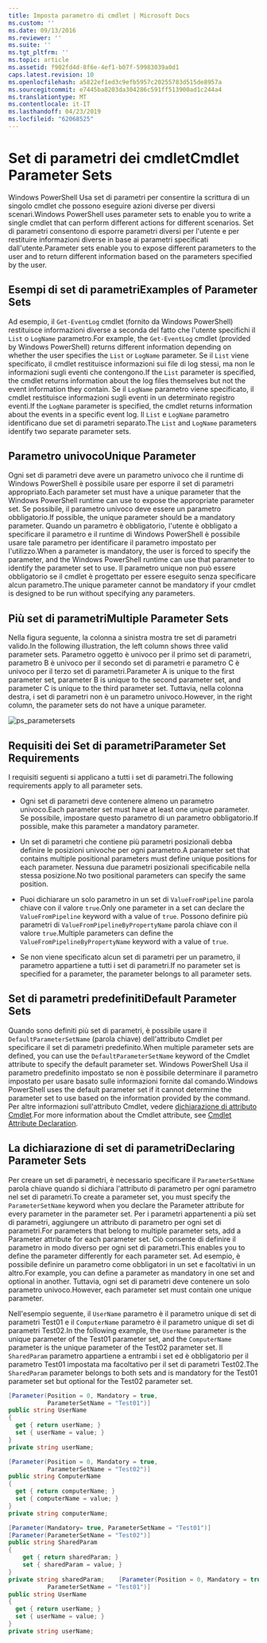 ```yaml
---
title: Imposta parametro di cmdlet | Microsoft Docs
ms.custom: ''
ms.date: 09/13/2016
ms.reviewer: ''
ms.suite: ''
ms.tgt_pltfrm: ''
ms.topic: article
ms.assetid: f902fd4d-8f6e-4ef1-b07f-59983039a0d1
caps.latest.revision: 10
ms.openlocfilehash: a5822ef1ed3c9efb5957c20255783d515de8957a
ms.sourcegitcommit: e7445ba8203da304286c591ff513900ad1c244a4
ms.translationtype: MT
ms.contentlocale: it-IT
ms.lasthandoff: 04/23/2019
ms.locfileid: "62068525"
---
```

# <a name="cmdlet-parameter-sets"></a><span data-ttu-id="85072-102">Set di parametri dei cmdlet</span><span class="sxs-lookup"><span data-stu-id="85072-102">Cmdlet Parameter Sets</span></span>

<span data-ttu-id="85072-103">Windows PowerShell Usa set di parametri per consentire la scrittura di un singolo cmdlet che possono eseguire azioni diverse per diversi scenari.</span><span class="sxs-lookup"><span data-stu-id="85072-103">Windows PowerShell uses parameter sets to enable you to write a single cmdlet that can perform different actions for different scenarios.</span></span> <span data-ttu-id="85072-104">Set di parametri consentono di esporre parametri diversi per l'utente e per restituire informazioni diverse in base ai parametri specificati dall'utente.</span><span class="sxs-lookup"><span data-stu-id="85072-104">Parameter sets enable you to expose different parameters to the user and to return different information based on the parameters specified by the user.</span></span>

## <a name="examples-of-parameter-sets"></a><span data-ttu-id="85072-105">Esempi di set di parametri</span><span class="sxs-lookup"><span data-stu-id="85072-105">Examples of Parameter Sets</span></span>

<span data-ttu-id="85072-106">Ad esempio, il `Get-EventLog` cmdlet (fornito da Windows PowerShell) restituisce informazioni diverse a seconda del fatto che l'utente specifichi il `List` o `LogName` parametro.</span><span class="sxs-lookup"><span data-stu-id="85072-106">For example, the `Get-EventLog` cmdlet (provided by Windows PowerShell) returns different information depending on whether the user specifies the `List` or `LogName` parameter.</span></span> <span data-ttu-id="85072-107">Se il `List` viene specificato, il cmdlet restituisce informazioni sui file di log stessi, ma non le informazioni sugli eventi che contengono.</span><span class="sxs-lookup"><span data-stu-id="85072-107">If the `List` parameter is specified, the cmdlet returns information about the log files themselves but not the event information they contain.</span></span> <span data-ttu-id="85072-108">Se il `LogName` parametro viene specificato, il cmdlet restituisce informazioni sugli eventi in un determinato registro eventi.</span><span class="sxs-lookup"><span data-stu-id="85072-108">If the `LogName` parameter is specified, the cmdlet returns information about the events in a specific event log.</span></span> <span data-ttu-id="85072-109">Il `List` e `LogName` parametro identificano due set di parametri separato.</span><span class="sxs-lookup"><span data-stu-id="85072-109">The `List` and `LogName` parameters identify two separate parameter sets.</span></span>

## <a name="unique-parameter"></a><span data-ttu-id="85072-110">Parametro univoco</span><span class="sxs-lookup"><span data-stu-id="85072-110">Unique Parameter</span></span>

<span data-ttu-id="85072-111">Ogni set di parametri deve avere un parametro univoco che il runtime di Windows PowerShell è possibile usare per esporre il set di parametri appropriato.</span><span class="sxs-lookup"><span data-stu-id="85072-111">Each parameter set must have a unique parameter that the Windows PowerShell runtime can use to expose the appropriate parameter set.</span></span> <span data-ttu-id="85072-112">Se possibile, il parametro univoco deve essere un parametro obbligatorio.</span><span class="sxs-lookup"><span data-stu-id="85072-112">If possible, the unique parameter should be a mandatory parameter.</span></span> <span data-ttu-id="85072-113">Quando un parametro è obbligatorio, l'utente è obbligato a specificare il parametro e il runtime di Windows PowerShell è possibile usare tale parametro per identificare il parametro impostato per l'utilizzo.</span><span class="sxs-lookup"><span data-stu-id="85072-113">When a parameter is mandatory, the user is forced to specify the parameter, and the Windows PowerShell runtime can use that parameter to identify the parameter set to use.</span></span> <span data-ttu-id="85072-114">Il parametro unique non può essere obbligatorio se il cmdlet è progettato per essere eseguito senza specificare alcun parametro.</span><span class="sxs-lookup"><span data-stu-id="85072-114">The unique parameter cannot be mandatory if your cmdlet is designed to be run without specifying any parameters.</span></span>

## <a name="multiple-parameter-sets"></a><span data-ttu-id="85072-115">Più set di parametri</span><span class="sxs-lookup"><span data-stu-id="85072-115">Multiple Parameter Sets</span></span>

<span data-ttu-id="85072-116">Nella figura seguente, la colonna a sinistra mostra tre set di parametri valido.</span><span class="sxs-lookup"><span data-stu-id="85072-116">In the following illustration, the left column shows three valid parameter sets.</span></span> <span data-ttu-id="85072-117">Parametro oggetto è univoco per il primo set di parametri, parametro B è univoco per il secondo set di parametri e parametro C è univoco per il terzo set di parametri.</span><span class="sxs-lookup"><span data-stu-id="85072-117">Parameter A is unique to the first parameter set, parameter B is unique to the second parameter set, and parameter C is unique to the third parameter set.</span></span> <span data-ttu-id="85072-118">Tuttavia, nella colonna destra, i set di parametri non è un parametro univoco.</span><span class="sxs-lookup"><span data-stu-id="85072-118">However, in the right column, the parameter sets do not have a unique parameter.</span></span>

![ps_parametersets](../media/ps-parametersets.gif)

## <a name="parameter-set-requirements"></a><span data-ttu-id="85072-120">Requisiti dei Set di parametri</span><span class="sxs-lookup"><span data-stu-id="85072-120">Parameter Set Requirements</span></span>

<span data-ttu-id="85072-121">I requisiti seguenti si applicano a tutti i set di parametri.</span><span class="sxs-lookup"><span data-stu-id="85072-121">The following requirements apply to all parameter sets.</span></span>

- <span data-ttu-id="85072-122">Ogni set di parametri deve contenere almeno un parametro univoco.</span><span class="sxs-lookup"><span data-stu-id="85072-122">Each parameter set must have at least one unique parameter.</span></span> <span data-ttu-id="85072-123">Se possibile, impostare questo parametro di un parametro obbligatorio.</span><span class="sxs-lookup"><span data-stu-id="85072-123">If possible, make this parameter a mandatory parameter.</span></span>

- <span data-ttu-id="85072-124">Un set di parametri che contiene più parametri posizionali debba definire le posizioni univoche per ogni parametro.</span><span class="sxs-lookup"><span data-stu-id="85072-124">A parameter set that contains multiple positional parameters must define unique positions for each parameter.</span></span> <span data-ttu-id="85072-125">Nessuna due parametri posizionali specificabile nella stessa posizione.</span><span class="sxs-lookup"><span data-stu-id="85072-125">No two positional parameters can specify the same position.</span></span>

- <span data-ttu-id="85072-126">Puoi dichiarare un solo parametro in un set di `ValueFromPipeline` parola chiave con il valore `true`.</span><span class="sxs-lookup"><span data-stu-id="85072-126">Only one parameter in a set can declare the `ValueFromPipeline` keyword with a value of `true`.</span></span> <span data-ttu-id="85072-127">Possono definire più parametri di `ValueFromPipelineByPropertyName` parola chiave con il valore `true`.</span><span class="sxs-lookup"><span data-stu-id="85072-127">Multiple parameters can define the `ValueFromPipelineByPropertyName` keyword with a value of `true`.</span></span>

- <span data-ttu-id="85072-128">Se non viene specificato alcun set di parametri per un parametro, il parametro appartiene a tutti i set di parametri.</span><span class="sxs-lookup"><span data-stu-id="85072-128">If no parameter set is specified for a parameter, the parameter belongs to all parameter sets.</span></span>

## <a name="default-parameter-sets"></a><span data-ttu-id="85072-129">Set di parametri predefiniti</span><span class="sxs-lookup"><span data-stu-id="85072-129">Default Parameter Sets</span></span>

<span data-ttu-id="85072-130">Quando sono definiti più set di parametri, è possibile usare il `DefaultParameterSetName` (parola chiave) dell'attributo Cmdlet per specificare il set di parametri predefinito.</span><span class="sxs-lookup"><span data-stu-id="85072-130">When multiple parameter sets are defined, you can use the `DefaultParameterSetName` keyword of the Cmdlet attribute to specify the default parameter set.</span></span> <span data-ttu-id="85072-131">Windows PowerShell Usa il parametro predefinito impostato se non è possibile determinare il parametro impostato per usare basato sulle informazioni fornite dal comando.</span><span class="sxs-lookup"><span data-stu-id="85072-131">Windows PowerShell uses the default parameter set if it cannot determine the parameter set to use based on the information provided by the command.</span></span> <span data-ttu-id="85072-132">Per altre informazioni sull'attributo Cmdlet, vedere [dichiarazione di attributo Cmdlet](./cmdlet-attribute-declaration.md).</span><span class="sxs-lookup"><span data-stu-id="85072-132">For more information about the Cmdlet attribute, see [Cmdlet Attribute Declaration](./cmdlet-attribute-declaration.md).</span></span>

## <a name="declaring-parameter-sets"></a><span data-ttu-id="85072-133">La dichiarazione di set di parametri</span><span class="sxs-lookup"><span data-stu-id="85072-133">Declaring Parameter Sets</span></span>

<span data-ttu-id="85072-134">Per creare un set di parametri, è necessario specificare il `ParameterSetName` parola chiave quando si dichiara l'attributo di parametro per ogni parametro nel set di parametri.</span><span class="sxs-lookup"><span data-stu-id="85072-134">To create a parameter set, you must specify the `ParameterSetName` keyword when you declare the Parameter attribute for every parameter in the parameter set.</span></span> <span data-ttu-id="85072-135">Per i parametri appartenenti a più set di parametri, aggiungere un attributo di parametro per ogni set di parametri.</span><span class="sxs-lookup"><span data-stu-id="85072-135">For parameters that belong to multiple parameter sets, add a Parameter attribute for each parameter set.</span></span> <span data-ttu-id="85072-136">Ciò consente di definire il parametro in modo diverso per ogni set di parametri.</span><span class="sxs-lookup"><span data-stu-id="85072-136">This enables you to define the parameter differently for each parameter set.</span></span> <span data-ttu-id="85072-137">Ad esempio, è possibile definire un parametro come obbligatori in un set e facoltativi in un altro.</span><span class="sxs-lookup"><span data-stu-id="85072-137">For example, you can define a parameter as mandatory in one set and optional in another.</span></span> <span data-ttu-id="85072-138">Tuttavia, ogni set di parametri deve contenere un solo parametro univoco.</span><span class="sxs-lookup"><span data-stu-id="85072-138">However, each parameter set must contain one unique parameter.</span></span>

<span data-ttu-id="85072-139">Nell'esempio seguente, il `UserName` parametro è il parametro unique di set di parametri Test01 e il `ComputerName` parametro è il parametro unique di set di parametri Test02.</span><span class="sxs-lookup"><span data-stu-id="85072-139">In the following example, the `UserName` parameter is the unique parameter of the Test01 parameter set, and the `ComputerName` parameter is the unique parameter of the Test02 parameter set.</span></span> <span data-ttu-id="85072-140">Il `SharedParam` parametro appartiene a entrambi i set ed è obbligatorio per il parametro Test01 impostata ma facoltativo per il set di parametri Test02.</span><span class="sxs-lookup"><span data-stu-id="85072-140">The `SharedParam` parameter belongs to both sets and is mandatory for the Test01 parameter set but optional for the Test02 parameter set.</span></span>

```csharp
[Parameter(Position = 0, Mandatory = true,
           ParameterSetName = "Test01")]
public string UserName
{
  get { return userName; }
  set { userName = value; }
}
private string userName;

[Parameter(Position = 0, Mandatory = true,
           ParameterSetName = "Test02")]
public string ComputerName
{
  get { return computerName; }
  set { computerName = value; }
}
private string computerName;

[Parameter(Mandatory= true, ParameterSetName = "Test01")]
[Parameter(ParameterSetName = "Test02")]
public string SharedParam
{
    get { return sharedParam; }
    set { sharedParam = value; }
}
private string sharedParam;    [Parameter(Position = 0, Mandatory = true,
           ParameterSetName = "Test01")]
public string UserName
{
  get { return userName; }
  set { userName = value; }
}
private string userName;
```